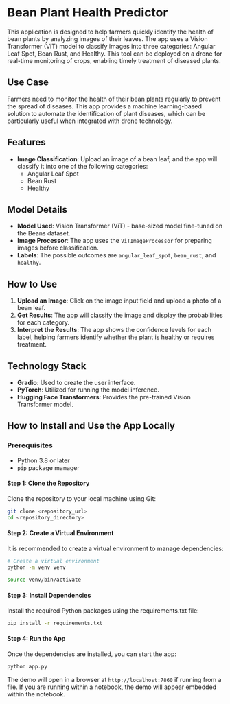 # Bean Plant Health Predictor

This application is designed to help farmers quickly identify the health of bean plants by analyzing images of their leaves. The app uses a Vision Transformer (ViT) model to classify images into three categories: Angular Leaf Spot, Bean Rust, and Healthy. This tool can be deployed on a drone for real-time monitoring of crops, enabling timely treatment of diseased plants.

## Use Case

Farmers need to monitor the health of their bean plants regularly to prevent the spread of diseases. This app provides a machine learning-based solution to automate the identification of plant diseases, which can be particularly useful when integrated with drone technology.

## Features
- **Image Classification**: Upload an image of a bean leaf, and the app will classify it into one of the following categories:
  - Angular Leaf Spot
  - Bean Rust
  - Healthy

## Model Details
- **Model Used**: Vision Transformer (ViT) - base-sized model fine-tuned on the Beans dataset.
- **Image Processor**: The app uses the `ViTImageProcessor` for preparing images before classification.
- **Labels**: The possible outcomes are `angular_leaf_spot`, `bean_rust`, and `healthy`.

## How to Use
1. **Upload an Image**: Click on the image input field and upload a photo of a bean leaf.
2. **Get Results**: The app will classify the image and display the probabilities for each category.
3. **Interpret the Results**: The app shows the confidence levels for each label, helping farmers identify whether the plant is healthy or requires treatment.

## Technology Stack

- **Gradio**: Used to create the user interface.
- **PyTorch**: Utilized for running the model inference.
- **Hugging Face Transformers**: Provides the pre-trained Vision Transformer model.

## How to Install and Use the App Locally

### Prerequisites
- Python 3.8 or later
- `pip` package manager

#### Step 1: Clone the Repository
Clone the repository to your local machine using Git:

```bash
git clone <repository_url>
cd <repository_directory>
```

#### Step 2: Create a Virtual Environment

It is recommended to create a virtual environment to manage dependencies:

```bash
# Create a virtual environment
python -m venv venv

source venv/bin/activate
```

#### Step 3: Install Dependencies

Install the required Python packages using the requirements.txt file:

```bash
pip install -r requirements.txt
```

#### Step 4: Run the App

Once the dependencies are installed, you can start the app:

```bash
python app.py
```

The demo will open in a browser at `http://localhost:7860` if running from a file. If you are running within a notebook, the demo will appear embedded within the notebook.
